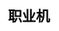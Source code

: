 ---
title: 职业机
layout: fruit_slot/fruit_slot_general
description: 在线免费的职业机游戏，快来看看你的运气如何.
js: ["js/game/fruit_slot/career_slot.js"]
css: ["css/game/fruit_slot/fruit_slot.css"]
---